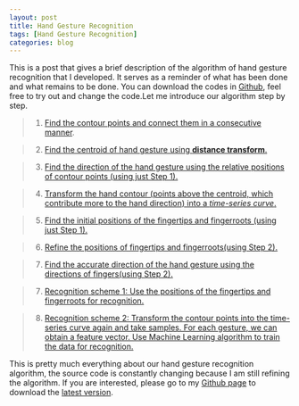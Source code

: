 ```yaml
---
layout: post
title: Hand Gesture Recognition
tags: [Hand Gesture Recognition]
categories: blog
---
```


This is a post that gives a brief description of the algorithm of hand gesture recognition that I developed. It serves as a reminder of what has been done and what remains to be done. You can download the codes in [Github](https://github.com/imkaywu/Gesture-Recognition-SVM), feel free to try out and change the code.Let me introduce our algorithm step by step.

> 1. [Find the contour points and connect them in a consecutive manner](http://imkaywu.com/2013/11/23/Find-the-contour-of-the-hand-gestures.html).

> 2. [Find the centroid of hand gesture using **distance transform**.](http://imkaywu.com/2013/11/23/Find-the-centroid-of-the-hand-gestures.html)

> 3. [Find the direction of the hand gesture using the relative positions of contour points (using just Step 1).](http://imkaywu.com/2013/11/23/Find-the-direction-of-hand-gestures.html)

> 4. [Transform the hand contour (points above the centroid, which contribute more to the hand direction) into a *time-series curve*.](http://imkaywu.com/2013/11/23/Transform-to-time-series-curve.html)

> 5. [Find the initial positions of the fingertips and fingerroots (using just Step 1).](http://imkaywu.com/2014/01/12/Find-the-fingertips-and-fingerroots.html)

> 6. [Refine the positions of fingertips and fingerroots(using Step 2).](http://imkaywu.com/2014/01/12/Find-the-fingertips-and-fingerroots.html)

> 7. [Find the accurate direction of the hand gesture using the directions of fingers(using Step 2).](http://imkaywu.com/2013/11/23/Find-the-direction-of-hand-gestures.html)

> 7. [Recognition scheme 1: Use the positions of the fingertips and fingerroots for recognition.](http://imkaywu.com/2013/11/23/two-recognition-schemes.html)

> 8. [Recognition scheme 2: Transform the contour points into the time-series curve again and take samples. For each gesture, we can obtain a feature vector. Use Machine Learning algorithm to train the data for recognition.](http://imkaywu.com/2013/11/23/two-recognition-schemes.html)

This is pretty much everything about our hand gesture recognition algorithm, the source code is constantly changing because I am still refining the algorithm. If you are interested, please go to my [Github page](https://github.com/imkaywu/) to download the [latest version](https://github.com/imkaywu/Gesture-Recognition-SVM).
